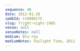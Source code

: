 ```yaml
---
sequence: 48
date: 2012-01-28
imdbId: tt0089175
slug: fright-night-1985
venue: null
venueNotes: null
medium: Blu-ray
mediumNotes: Twilight Time, 2011
---
```

